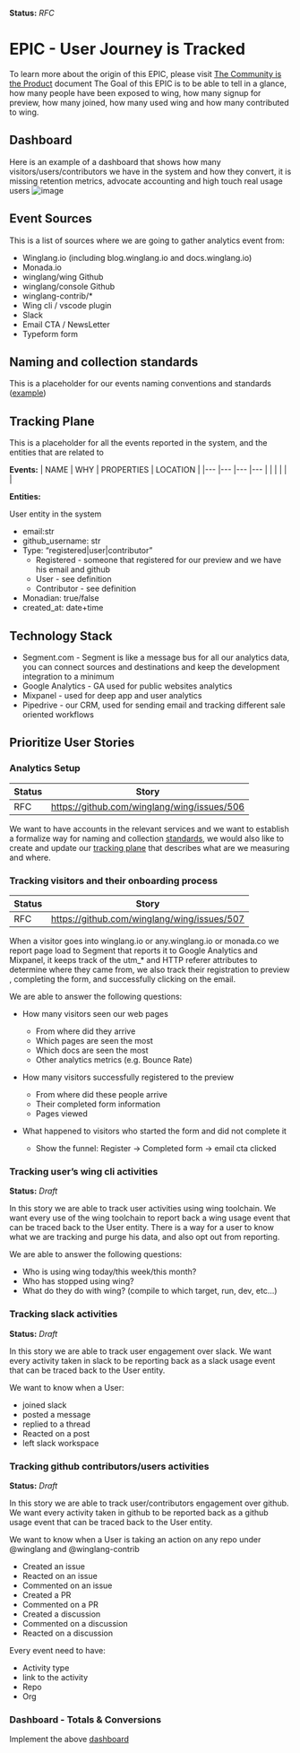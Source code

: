 **Status:** _RFC_

# EPIC - User Journey is Tracked

To learn more about the origin of this EPIC, please visit [The Community is the Product](/rfcs/the-community-is-the-product.md) document 
The Goal of this EPIC is to be able to tell in a glance, how many people have been exposed to wing, how many signup for preview, how many joined, how many used wing and how many contributed to wing. 

## Dashboard

Here is an example of a dashboard that shows how many visitors/users/contributors we have in the system and how they convert, it is missing retention metrics, advocate accounting and high touch real usage users
![image](https://user-images.githubusercontent.com/1727147/200826865-2f164ceb-6bbe-47c7-adf2-233260539238.png)

## Event Sources

This is a list of sources where we are going to gather analytics event from:

- Winglang.io (including blog.winglang.io and docs.winglang.io)
- Monada.io
- winglang/wing Github
- winglang/console Github 
- winglang-contrib/*
- Wing cli / vscode plugin
- Slack
- Email CTA / NewsLetter
- Typeform form

## Naming and collection standards

This is a placeholder for our events naming conventions and standards ([example](https://segment.com/docs/protocols/tracking-plan/best-practices/#formalize-your-naming-and-collection-standards))

## Tracking Plane

This is a placeholder for all the events reported in the system, and the entities that are related to 

**Events:**
| NAME | WHY | PROPERTIES | LOCATION |
|---   |---  |---         |---       | 
|      |     |            |          |

**Entities:**

User entity in the system
- email:str
- github_username: str
- Type: “registered|user|contributor” 
  - Registered - someone that registered for our preview and we have his email and github
  - User - see definition
  - Contributor - see definition
- Monadian: true/false 
- created_at: date+time



## Technology Stack

- Segment.com - Segment is like a message bus for all our analytics data, you can connect sources and destinations and keep the development integration to a minimum 
- Google Analytics - GA used for public websites analytics 
- Mixpanel - used for deep app and user analytics 
- Pipedrive - our CRM, used for sending email and tracking different sale oriented workflows

## Prioritize User Stories

### Analytics Setup 

| Status | Story| 
| --- | --- | 
| RFC    | https://github.com/winglang/wing/issues/506 |


We want to have accounts in the relevant services and we want to establish a formalize way for naming and collection [standards](#Naming-and-collection-standards), we would also like to create and update our [tracking plane](#Tracking-Plane) that describes what are we measuring and where.

### Tracking visitors and their onboarding process

| Status | Story| 
| --- | --- | 
| RFC    | https://github.com/winglang/wing/issues/507 |


When a visitor goes into winglang.io or any.winglang.io or monada.co we report page load to Segment that reports it to Google Analytics and Mixpanel, it keeps track of the utm_\* and HTTP referer attributes to determine where they came from, we also track their registration to preview , completing the form, and successfully clicking on the email.

We are able to answer the following questions:
- How many visitors seen our web pages
  - From where did they arrive 
  - Which pages are seen the most
  - Which docs are seen the most 
  - Other analytics metrics (e.g. Bounce Rate)

- How many visitors successfully registered to the preview
  - From where did these people arrive 
  - Their completed form information
  - Pages viewed 

- What happened to visitors who started the form and did not complete it 
  - Show the funnel: Register → Completed form → email cta clicked

### Tracking user’s wing cli activities

**Status:** _Draft_

In this story we are able to track user activities using wing toolchain. We want every use of the wing toolchain to report back a wing usage event that can be traced back to the User entity.  There is a way for a user to know what we are tracking and purge his data, and also opt out from reporting. 

We are able to answer the following questions:
- Who is using wing today/this week/this month?
- Who has stopped using wing? 
- What do they do with wing? (compile to which target, run, dev, etc...)

### Tracking slack activities 

**Status:** _Draft_

In this story we are able to track user engagement over slack. We want every activity taken in slack to be reporting back as a slack usage event that can be traced back to the User entity.

We want to know when a User:
- joined slack
- posted a message 
- replied to a thread
- Reacted on a post
- left slack workspace 

### Tracking github contributors/users activities 

**Status:** _Draft_

In this story we are able to track user/contributors engagement over github. We want every activity taken in github to be reported back as a github usage event that can be traced back to the User entity.

We want to know when a User is taking an action on any repo under @winglang and @winglang-contrib 
- Created an issue
- Reacted on an issue
- Commented on an issue
- Created a PR
- Commented on a PR 
- Created a discussion
- Commented on a discussion
- Reacted on a discussion 

Every event need to have:
- Activity type  
- link to the activity 
- Repo
- Org

### Dashboard - Totals & Conversions

Implement the above [dashboard](#dashboard) 





